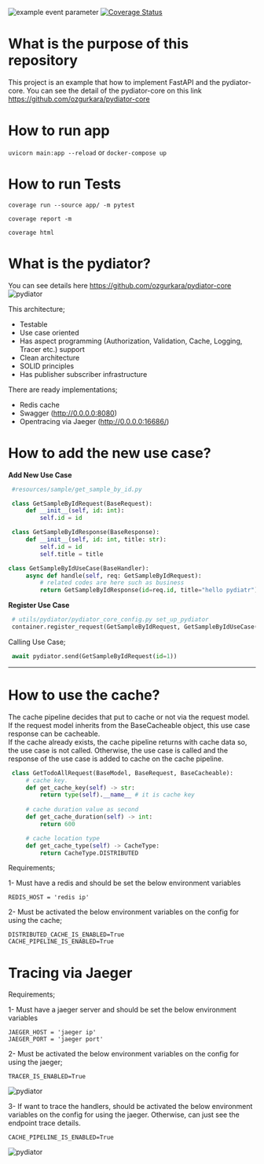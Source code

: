 ![example event parameter](https://github.com/ozgurkara/fastapi-pydiator/workflows/CI/badge.svg) [![Coverage Status](https://coveralls.io/repos/github/ozgurkara/fastapi-pydiator/badge.svg)](https://coveralls.io/github/ozgurkara/fastapi-pydiator)

# What is the purpose of this repository
This project is an example that how to implement FastAPI and the pydiator-core. You can see the detail of the pydiator-core on this link https://github.com/ozgurkara/pydiator-core 

# How to run app
`uvicorn main:app --reload`
or `docker-compose up`

# How to run Tests
`coverage run --source app/ -m pytest`

`coverage report -m`

`coverage html`


# What is the pydiator?
You can see details here https://github.com/ozgurkara/pydiator-core
![pydiator](https://raw.githubusercontent.com/ozgurkara/pydiator-core/master/assets/pydiator_flow.png)

This architecture;
* Testable
* Use case oriented
* Has aspect programming (Authorization, Validation, Cache, Logging, Tracer etc.) support
* Clean architecture
* SOLID principles
* Has publisher subscriber infrastructure

There are ready implementations;
* Redis cache
* Swagger (http://0.0.0.0:8080)
* Opentracing via Jaeger (http://0.0.0.0:16686/)
 

# How to add the new use case? 

**Add New Use Case** 
   ```python
    #resources/sample/get_sample_by_id.py

    class GetSampleByIdRequest(BaseRequest):
        def __init__(self, id: int):
            self.id = id

    class GetSampleByIdResponse(BaseResponse):
        def __init__(self, id: int, title: str):
            self.id = id
            self.title = title 

   class GetSampleByIdUseCase(BaseHandler):
        async def handle(self, req: GetSampleByIdRequest):
            # related codes are here such as business
            return GetSampleByIdResponse(id=req.id, title="hello pydiatr")    
   ```

**Register Use Case**
   ```python
    # utils/pydiator/pydiator_core_config.py set_up_pydiator 
    container.register_request(GetSampleByIdRequest, GetSampleByIdUseCase())
   ```
 
Calling Use Case;
   ```python
    await pydiator.send(GetSampleByIdRequest(id=1))
   ```
<hr>

# How to use the cache? 
The cache pipeline decides that put to cache or not via the request model. If the request model inherits from the BaseCacheable object, this use case response can be cacheable. 
<br>
If the cache already exists, the cache pipeline returns with cache data so, the use case is not called. Otherwise, the use case is called and the response of the use case is added to cache on the cache pipeline.

   ```python
    class GetTodoAllRequest(BaseModel, BaseRequest, BaseCacheable):
        # cache key.
        def get_cache_key(self) -> str:
            return type(self).__name__ # it is cache key
    
        # cache duration value as second
        def get_cache_duration(self) -> int: 
            return 600

        # cache location type
        def get_cache_type(self) -> CacheType:
            return CacheType.DISTRIBUTED
   ```

Requirements;

1- Must have a redis and should be set the below environment variables
    
    REDIS_HOST = 'redis ip'

2- Must be activated the below environment variables on the config for using the cache;
    
    DISTRIBUTED_CACHE_IS_ENABLED=True
    CACHE_PIPELINE_IS_ENABLED=True

# Tracing via Jaeger
Requirements;

1- Must have a jaeger server and should be set the below environment variables
    
    JAEGER_HOST = 'jaeger ip'
    JAEGER_PORT = 'jaeger port'

2- Must be activated the below environment variables on the config for using the jaeger;
    
    TRACER_IS_ENABLED=True

![pydiator](https://raw.githubusercontent.com/ozgurkara/pydiator-core/master/assets/jaeger_is_not_enabled.png)

3- If want to trace the handlers, should be activated the below environment variables on the config for using the jaeger. Otherwise, can just see the endpoint trace details.   

    CACHE_PIPELINE_IS_ENABLED=True 

![pydiator](https://raw.githubusercontent.com/ozgurkara/pydiator-core/master/assets/jaeger.png)


